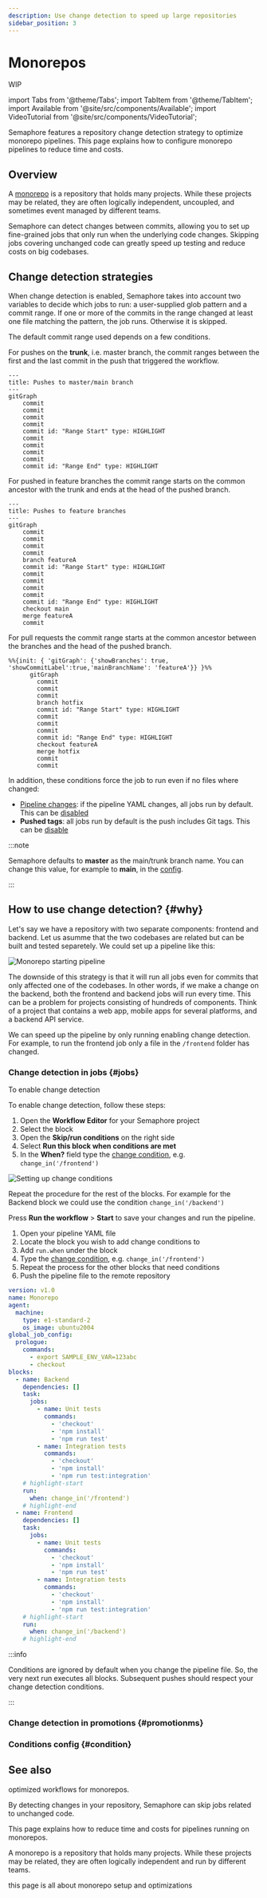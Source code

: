 ```yaml
---
description: Use change detection to speed up large repositories
sidebar_position: 3
---
```


# Monorepos

WIP

import Tabs from '@theme/Tabs';
import TabItem from '@theme/TabItem';
import Available from '@site/src/components/Available';
import VideoTutorial from '@site/src/components/VideoTutorial';

Semaphore features a repository change detection strategy to optimize monorepo pipelines. This page explains how to configure monorepo pipelines to reduce time and costs.

## Overview

A [monorepo](https://semaphoreci.com/blog/what-is-monorepo) is a repository that holds many projects. While these projects may be related, they are often logically independent, uncoupled, and sometimes event managed by different teams.

Semaphore can detect changes between commits, allowing you to set up fine-grained jobs that only run when the underlying code changes. Skipping jobs covering unchanged code can greatly speed up testing and reduce costs on big codebases.

## Change detection strategies

<!-- Semaphore takes into account a range of commits for a given branch, Git tags, or pull request to decide when to run or skip a block of jobs or a promotion.  -->

When change detection is enabled, Semaphore takes into account two variables to decide which jobs to run: a user-supplied glob pattern and a commit range. If one or more of the commits in the range changed at least one file matching the pattern, the job runs. Otherwise it is skipped.

The default commit range used depends on a few conditions.

For pushes on the **trunk**, i.e. master branch, the commit ranges between the first and the last commit in the push that triggered the workflow.

```mermaid
---
title: Pushes to master/main branch
---
gitGraph
    commit
    commit
    commit
    commit
    commit id: "Range Start" type: HIGHLIGHT
    commit
    commit
    commit
    commit
    commit id: "Range End" type: HIGHLIGHT
```

For pushed in feature branches the commit range starts on the common ancestor with the trunk and ends at the head of the pushed branch.

```mermaid
---
title: Pushes to feature branches
---
gitGraph
    commit
    commit
    commit
    commit
    branch featureA
    commit id: "Range Start" type: HIGHLIGHT
    commit
    commit
    commit
    commit
    commit id: "Range End" type: HIGHLIGHT
    checkout main
    merge featureA
    commit
```

For pull requests the commit range starts at the common ancestor between the branches and the head of the pushed branch.

```mermaid
%%{init: { 'gitGraph': {'showBranches': true, 'showCommitLabel':true,'mainBranchName': 'featureA'}} }%%
      gitGraph
        commit
        commit
        commit
        branch hotfix
        commit id: "Range Start" type: HIGHLIGHT
        commit
        commit
        commit
        commit id: "Range End" type: HIGHLIGHT
        checkout featureA
        merge hotfix
        commit
        commit
```

In addition, these conditions force the job to run even if no files where changed:

- [Pipeline changes](../pipelines#overview): if the pipeline YAML changes, all jobs run by default. This can be [disabled](#config)
- **Pushed tags**: all jobs run by default is the push includes Git tags. This can be [disable](#config)

:::note

Semaphore defaults to **master** as the main/trunk branch name. You can change this value, for example to **main**, in the [config](#config).

:::

## How to use change detection? {#why}

Let's say we have a repository with two separate components: frontend and backend. Let us asumme that the two codebases are related but can be built and tested separetely. We could set up a pipeline like this:

![Monorepo starting pipeline](./img/workflow-monorepo.jpg)

The downside of this strategy is that it will run all jobs even for commits that only affected one of the codebases. In other words, if we make a change on the backend, both the frontend and backend jobs will run every time. This can be a problem for projects consisting of hundreds of components. Think of a project that contains a web app, mobile apps for several platforms, and a backend API service.

We can speed up the pipeline by only running enabling change detection. For example, to run the frontend job only a file in the `/frontend` folder has changed.

### Change detection in jobs {#jobs}

To enable change detection


<Tabs groupId="editor-yaml">
<TabItem value="editor" label="Editor">

To enable change detection, follow these steps:

1. Open the **Workflow Editor** for your Semaphore project
2. Select the block
3. Open the **Skip/run conditions** on the right side
4. Select **Run this block when conditions are met**
5. In the **When?** field type the [change condition](#condition), e.g. `change_in('/frontend')`

![Setting up change conditions](./img/change-conditions-first.jpg)

Repeat the procedure for the rest of the blocks. For example for the Backend block we could use the condition `change_in('/backend')`

Press **Run the workflow** > **Start** to save your changes and run the pipeline.

</TabItem>
<TabItem value="yaml" label="YAML">

1. Open your pipeline YAML file
2. Locate the block you wish to add change conditions to
3. Add `run.when` under the block
4. Type the [change condition](#condition), e.g. `change_in('/frontend')`
5. Repeat the process for the other blocks that need conditions
6. Push the pipeline file to the remote repository 

```yaml title="Change conditions"
version: v1.0
name: Monorepo
agent:
  machine:
    type: e1-standard-2
    os_image: ubuntu2004
global_job_config:
  prologue:
    commands:
      - export SAMPLE_ENV_VAR=123abc
      - checkout
blocks:
  - name: Backend
    dependencies: []
    task:
      jobs:
        - name: Unit tests
          commands:
            - 'checkout'
            - 'npm install'
            - 'npm run test'
        - name: Integration tests
          commands:
            - 'checkout'
            - 'npm install'
            - 'npm run test:integration'
    # highlight-start
    run:
      when: change_in('/frontend')
    # highlight-end
  - name: Frontend
    dependencies: []
    task:
      jobs:
        - name: Unit tests
          commands:
            - 'checkout'
            - 'npm install'
            - 'npm run test'
        - name: Integration tests
          commands:
            - 'checkout'
            - 'npm install'
            - 'npm run test:integration'
    # highlight-start
    run:
      when: change_in('/backend')
    # highlight-end
```

</TabItem>
</Tabs>

:::info

Conditions are ignored by default when you change the pipeline file. So, the very next run executes all blocks. Subsequent pushes should respect your change detection conditions.

:::

### Change detection in promotions {#promotionms}

### Conditions config {#condition}

## See also

optimized workflows for monorepos. 

By detecting changes in your repository, Semaphore can skip jobs related to unchanged code.

 This page explains how to reduce time and costs for pipelines running on monorepos.

A monorepo is a repository that holds many projects. While these projects may be related, they are often logically independent and run by different teams. 



this page is all about monorepo setup and optimizations